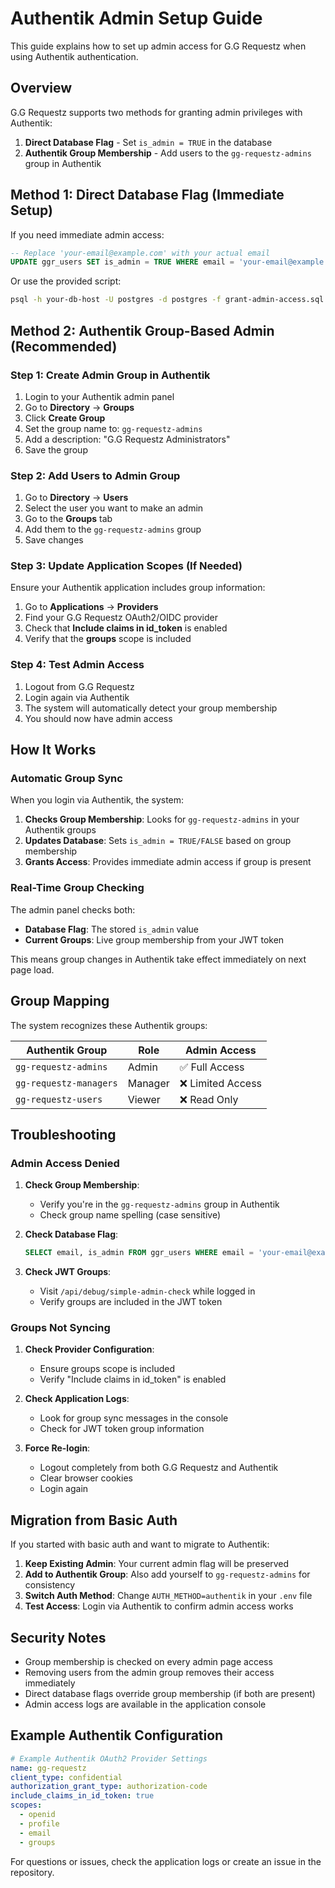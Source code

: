 # Authentik Admin Setup Guide

This guide explains how to set up admin access for G.G Requestz when using Authentik authentication.

## Overview

G.G Requestz supports two methods for granting admin privileges with Authentik:

1. **Direct Database Flag** - Set `is_admin = TRUE` in the database
2. **Authentik Group Membership** - Add users to the `gg-requestz-admins` group in Authentik

## Method 1: Direct Database Flag (Immediate Setup)

If you need immediate admin access:

```sql
-- Replace 'your-email@example.com' with your actual email
UPDATE ggr_users SET is_admin = TRUE WHERE email = 'your-email@example.com';
```

Or use the provided script:

```bash
psql -h your-db-host -U postgres -d postgres -f grant-admin-access.sql
```

## Method 2: Authentik Group-Based Admin (Recommended)

### Step 1: Create Admin Group in Authentik

1. Login to your Authentik admin panel
2. Go to **Directory** → **Groups**
3. Click **Create Group**
4. Set the group name to: `gg-requestz-admins`
5. Add a description: "G.G Requestz Administrators"
6. Save the group

### Step 2: Add Users to Admin Group

1. Go to **Directory** → **Users**
2. Select the user you want to make an admin
3. Go to the **Groups** tab
4. Add them to the `gg-requestz-admins` group
5. Save changes

### Step 3: Update Application Scopes (If Needed)

Ensure your Authentik application includes group information:

1. Go to **Applications** → **Providers**
2. Find your G.G Requestz OAuth2/OIDC provider
3. Check that **Include claims in id_token** is enabled
4. Verify that the **groups** scope is included

### Step 4: Test Admin Access

1. Logout from G.G Requestz
2. Login again via Authentik
3. The system will automatically detect your group membership
4. You should now have admin access

## How It Works

### Automatic Group Sync

When you login via Authentik, the system:

1. **Checks Group Membership**: Looks for `gg-requestz-admins` in your Authentik groups
2. **Updates Database**: Sets `is_admin = TRUE/FALSE` based on group membership
3. **Grants Access**: Provides immediate admin access if group is present

### Real-Time Group Checking

The admin panel checks both:

- **Database Flag**: The stored `is_admin` value
- **Current Groups**: Live group membership from your JWT token

This means group changes in Authentik take effect immediately on next page load.

## Group Mapping

The system recognizes these Authentik groups:

| Authentik Group        | Role    | Admin Access      |
| ---------------------- | ------- | ----------------- |
| `gg-requestz-admins`   | Admin   | ✅ Full Access    |
| `gg-requestz-managers` | Manager | ❌ Limited Access |
| `gg-requestz-users`    | Viewer  | ❌ Read Only      |

## Troubleshooting

### Admin Access Denied

1. **Check Group Membership**:
   - Verify you're in the `gg-requestz-admins` group in Authentik
   - Check group name spelling (case sensitive)

2. **Check Database Flag**:

   ```sql
   SELECT email, is_admin FROM ggr_users WHERE email = 'your-email@example.com';
   ```

3. **Check JWT Groups**:
   - Visit `/api/debug/simple-admin-check` while logged in
   - Verify groups are included in the JWT token

### Groups Not Syncing

1. **Check Provider Configuration**:
   - Ensure groups scope is included
   - Verify "Include claims in id_token" is enabled

2. **Check Application Logs**:
   - Look for group sync messages in the console
   - Check for JWT token group information

3. **Force Re-login**:
   - Logout completely from both G.G Requestz and Authentik
   - Clear browser cookies
   - Login again

## Migration from Basic Auth

If you started with basic auth and want to migrate to Authentik:

1. **Keep Existing Admin**: Your current admin flag will be preserved
2. **Add to Authentik Group**: Also add yourself to `gg-requestz-admins` for consistency
3. **Switch Auth Method**: Change `AUTH_METHOD=authentik` in your `.env` file
4. **Test Access**: Login via Authentik to confirm admin access works

## Security Notes

- Group membership is checked on every admin page access
- Removing users from the admin group removes their access immediately
- Direct database flags override group membership (if both are present)
- Admin access logs are available in the application console

## Example Authentik Configuration

```yaml
# Example Authentik OAuth2 Provider Settings
name: gg-requestz
client_type: confidential
authorization_grant_type: authorization-code
include_claims_in_id_token: true
scopes:
  - openid
  - profile
  - email
  - groups
```

For questions or issues, check the application logs or create an issue in the repository.
